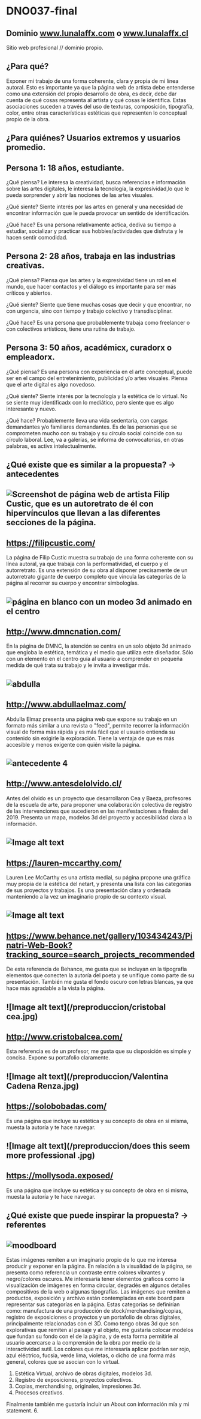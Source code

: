 # DNO037-final

## Dominio www.lunalaffx.com o www.lunalaffx.cl
Sitio web profesional // dominio propio.

## ¿Para qué?
Exponer mi trabajo de una forma coherente, clara y propia de mi línea autoral. 
Esto es importante ya que la página web de artista debe entenderse como una extensión del propio desarrollo de obra, es decir, debe dar cuenta de qué cosas representa al artista y qué cosas le identifica. Estas asociaciones suceden a través del uso de texturas, composición, tipografía, color, entre otras características estéticas que representen lo conceptual propio de la obra. 

## ¿Para quiénes? Usuarios extremos y usuarios promedio.
Persona 1: 18 años, estudiante.
---
¿Qué piensa? Le interesa la creatividad, busca referencias e información sobre las artes digitales, le interesa la tecnología, la expresividad,lo que le pueda sorprender y  abrir las nociones de las artes visuales. 

¿Qué siente? Siente interés por las artes en general y una necesidad de encontrar información que le pueda provocar un sentido de identificación.

¿Qué hace? Es una persona relativamente actica, dediva su tiempo a estudiar, socializar y practicar sus hobbies/actividades que disfruta y le hacen sentir comodidad.

Persona 2: 28 años, trabaja en las industrias creativas.
----
¿Qué piensa? Piensa que las artes y la expresividad tiene un rol en el mundo, que hacer contactos y el diálogo es importante para ser más críticos y abiertos.

¿Qué siente? Siente que tiene muchas cosas que decir y que encontrar, no con urgencia, sino con tiempo y trabajo colectivo y transdisciplinar. 

¿Qué hace? Es una persona que probablemente trabaja como freelancer o con colectivos artísticos, tiene una rutina de trabajo. 

Persona 3: 50 años, académicx, curadorx o empleadorx. 
----
¿Qué piensa? Es una persona con experiencia en el arte conceptual, puede ser en el campo del entretenimiento, publicidad y/o artes visuales. Piensa que el arte digital es algo novedoso. 

¿Qué siente? Siente interés por la tecnología y la estética de lo virtual. No se siente muy identificadx con lo mediático, pero siente que es algo interesante y nuevo. 

¿Qué hace? Probablemente lleva una vida sedentaria, con cargas demandantes y/o familiares demandantes. Es de las personas que se comprometen mucho con su trabajo y su círculo social coincide con su círculo laboral. Lee, va a galerías, se informa de convocatorias, en otras palabras, es activx intelectualmente.

## ¿Qué existe que es similar a la propuesta? → antecedentes
![Screenshot de página web de artista Filip Custic, que es un autoretrato de él con hipervínculos que llevan a las diferentes secciones de la página.](/preproduccion/filip.jpg)
---------
https://filipcustic.com/
----
La página de Filip Custic muestra su trabajo de una forma coherente con su línea autoral, ya que trabaja con la performatividad, el cuerpo y el autorretrato. Es una extensión
de su obra al disponer precisamente de un autorretrato gigante de cuerpo completo que vincula las categorías de la página al recorrer su cuerpo y encontrar simbologías.

![página en blanco con un modeo 3d animado en el centro](/preproduccion/dmnc.jpg)
----
http://www.dmncnation.com/
----
En la página de DMNC, la atención se centra en un solo objeto 3d animado que engloba la estética, temática y el medio que utiliza este diseñador. Sólo con un elemento en el centro guía al usuario a comprender en pequeña medida de qué trata su trabajo y le invita a investigar más. 

![abdulla](/preproduccion/abdulla.png)
----
http://www.abdullaelmaz.com/
----
Abdulla Elmaz presenta una página web que expone su trabajo en un formato más similar a una revista o "feed", permite recorrer la información visual de forma más rápida y es más fácil que el usuario entienda su contenido sin exigirle la exploración. Tiene la ventaja de que es más accesible y menos exigente con quién visite la página.

![antecedente 4](/preproduccion/4.jpg)
----
http://www.antesdelolvido.cl/
----
Antes del olvido es un proyecto que desarrollaron Cea y Baeza, profesores de la escuela de arte, para proponer una colaboración colectiva de registro de las intervenciones que sucedieron en las manifestaciones a finales del 2019. Presenta un mapa, modelos 3d del proyecto y accesibilidad clara a la información. 

![Image alt text](/preproduccion/5.jpg)
----
https://lauren-mccarthy.com/
----
Lauren Lee McCarthy es una artista medial, su página propone una gráfica muy propia de la estética del netart, y presenta una lista con las categorías de sus proyectos y trabajos. Es una presentación clara y ordenada manteniendo a la vez un imaginario propio de su contexto visual. 

![Image alt text](/preproduccion/6.png)
----
https://www.behance.net/gallery/103434243/Pinatri-Web-Book?tracking_source=search_projects_recommended
----
De esta referencia de Behance, me gusta que se incluyan en la tipografía elementos que conecten la autoría del poeta y se unifique como parte de su presentación. También me gusta el fondo oscuro con letras blancas, ya que hace más agradable a la vista la página. 

![Image alt text](/preproduccion/cristobal cea.jpg)
----
http://www.cristobalcea.com/
----
Esta referencia es de un profesor, me gusta que su disposición es simple y concisa. Expone su portafolio claramente. 

![Image alt text](/preproduccion/Valentina Cadena Renza.jpg)
----
https://solobobadas.com/
---
Es una página que incluye su estética y su concepto de obra en si misma, muesta la autoría y te hace navegar. 

![Image alt text](/preproduccion/does this seem more professional .jpg)
----
https://mollysoda.exposed/
----
Es una página que incluye su estética y su concepto de obra en si misma, muesta la autoría y te hace navegar. 

## ¿Qué existe que puede inspirar la propuesta? → referentes 
![moodboard](/preproduccion/moodboard2.png)
----
Estas imágenes remiten a un imaginario propio de lo que me interesa producir y exponer en la página. En relación a la visualidad de la página, se presenta como referencia un contraste entre colores vibrantes y negro/colores oscuros. Me interesaría tener elementos gráficos como la visualización de imágenes en forma circular, degradés en algunos detalles compositivos de la web o algunas tipografías. 
Las imágenes que remiten a productos, exposición y archivo están contempladas en este board  para representar sus categorías en la página. Estas categorías se definirían como:  manufactura de una producción de stock/merchandising/copias, registro de exposiciones o proyectos y  un portafolio de obras digitales, principalmente relacionadas con el 3D. Como tengo obras 3d que son explorativas que remiten al paisaje y al objeto, me gustaría colocar modelos que fundan su fondo con el de la página, y de esta forma permitirle  al usuario acercarse a la comprensión de la obra por medio de la interactividad sutil. 
Los colores que me interesaría aplicar podrían ser rojo, azul eléctrico, fucsia, verde lima, violetas, o dicho de una forma más general, colores que se asocian con lo virtual. 

1. Estética Virtual, archivo de obras digitales, modelos 3d.
2. Registro de exposiciones, proyectos colectivos.
3. Copias, merchandising, originales, impresiones 3d. 
4. Procesos creativos.

Finalmente también me gustaría incluir un About con información mía y mi statement.
6. 
